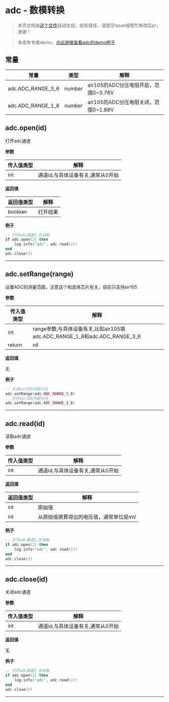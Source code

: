 # adc - 数模转换

> 本页文档由[这个文件](https://gitee.com/openLuat/LuatOS/tree/master/luat/modules/luat_lib_adc.c)自动生成。如有错误，请提交issue或帮忙修改后pr，谢谢！

> 本库有专属demo，[点此链接查看adc的demo例子](https://gitee.com/openLuat/LuatOS/tree/master/demo/adc)

## 常量

|常量|类型|解释|
|-|-|-|
|adc.ADC_RANGE_3_6|number|air105的ADC分压电阻开启，范围0~3.76V|
|adc.ADC_RANGE_1_8|number|air105的ADC分压电阻关闭，范围0~1.88V|


## adc.open(id)

打开adc通道

**参数**

|传入值类型|解释|
|-|-|
|int|通道id,与具体设备有关,通常从0开始|

**返回值**

|返回值类型|解释|
|-|-|
|boolean|打开结果|

**例子**

```lua
-- 打开adc通道2,并读取
if adc.open(2) then
    log.info("adc", adc.read(2))
end
adc.close(2)

```

---

## adc.setRange(range)

设置ADC的测量范围，注意这个和具体芯片有关，目前只支持air105

**参数**

|传入值类型|解释|
|-|-|
|int|range参数,与具体设备有关,比如air105填adc.ADC_RANGE_1_8和adc.ADC_RANGE_3_6|
|return|nil|

**返回值**

无

**例子**

```lua
-- 关闭air105内部分压
adc.setRange(adc.ADC_RANGE_1_8)
-- 打开air105内部分压
adc.setRange(adc.ADC_RANGE_3_6)

```

---

## adc.read(id)

读取adc通道

**参数**

|传入值类型|解释|
|-|-|
|int|通道id,与具体设备有关,通常从0开始|

**返回值**

|返回值类型|解释|
|-|-|
|int|原始值|
|int|从原始值换算得出的电压值，通常单位是mV|

**例子**

```lua
-- 打开adc通道2,并读取
if adc.open(2) then
    log.info("adc", adc.read(2))
end
adc.close(2)

```

---

## adc.close(id)

关闭adc通道

**参数**

|传入值类型|解释|
|-|-|
|int|通道id,与具体设备有关,通常从0开始|

**返回值**

无

**例子**

```lua
-- 打开adc通道2,并读取
if adc.open(2) then
    log.info("adc", adc.read(2))
end
adc.close(2)

```

---

